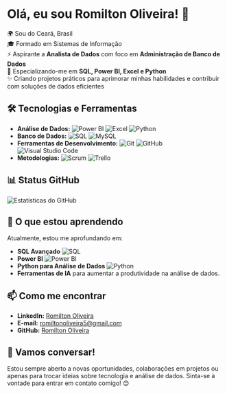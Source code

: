 # Olá, eu sou Romilton Oliveira! 👋

🌍 Sou do Ceará, Brasil  
🎓 Formado em Sistemas de Informação  
⚡ Aspirante a **Analista de Dados** com foco em **Administração de Banco de Dados**  
🎯 Especializando-me em **SQL, Power BI, Excel e Python**  
✨ Criando projetos práticos para aprimorar minhas habilidades e contribuir com soluções de dados eficientes  

## 🛠️ Tecnologias e Ferramentas

- **Análise de Dados:** ![Power BI](https://img.shields.io/badge/-Power%20BI-F2C811?logo=powerbi&logoColor=black) ![Excel](https://img.shields.io/badge/-Excel-217346?logo=microsoft-excel&logoColor=white) ![Python](https://img.shields.io/badge/-Python-3776AB?logo=python&logoColor=white)
- **Banco de Dados:** ![SQL](https://img.shields.io/badge/-SQL-4479A1?logo=mysql&logoColor=white) ![MySQL](https://img.shields.io/badge/-MySQL-4479A1?logo=mysql&logoColor=white)
- **Ferramentas de Desenvolvimento:** ![Git](https://img.shields.io/badge/-Git-F05032?logo=git&logoColor=white) ![GitHub](https://img.shields.io/badge/-GitHub-181717?logo=github&logoColor=white) ![Visual Studio Code](https://img.shields.io/badge/-VS%20Code-007ACC?logo=visual-studio-code&logoColor=white)
- **Metodologias:** ![Scrum](https://img.shields.io/badge/-Scrum-6DB33F?logo=scrumalliance&logoColor=white) ![Trello](https://img.shields.io/badge/-Trello-0052CC?logo=trello&logoColor=white)


## 📊 Status GitHub
![Estatísticas do GitHub](https://github-readme-stats.vercel.app/api?username=RomiltonOliveira&show_icons=true&theme=radical)


## 🌱 O que estou aprendendo

Atualmente, estou me aprofundando em:
- **SQL Avançado** ![SQL](https://img.shields.io/badge/-SQL-4479A1?logo=mysql&logoColor=white)
- **Power BI** ![Power BI](https://img.shields.io/badge/-Power%20BI-F2C811?logo=powerbi&logoColor=black)
- **Python para Análise de Dados** ![Python](https://img.shields.io/badge/-Python-3776AB?logo=python&logoColor=white)
- **Ferramentas de IA** para aumentar a produtividade na análise de dados.

## 📫 Como me encontrar

- **LinkedIn:** [Romilton Oliveira](https://www.linkedin.com/in/seu-linkedin/)  
- **E-mail:** romiltonoliveira5@gmail.com  
- **GitHub:** [Romilton Oliveira](https://github.com/seu-usuario)  

## 💬 Vamos conversar!

Estou sempre aberto a novas oportunidades, colaborações em projetos ou apenas para trocar ideias sobre tecnologia e análise de dados. Sinta-se à vontade para entrar em contato comigo! 😊
